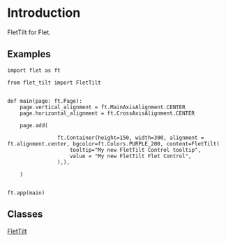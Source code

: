 # Introduction

FletTilt for Flet.

## Examples

```
import flet as ft

from flet_tilt import FletTilt


def main(page: ft.Page):
    page.vertical_alignment = ft.MainAxisAlignment.CENTER
    page.horizontal_alignment = ft.CrossAxisAlignment.CENTER

    page.add(

                ft.Container(height=150, width=300, alignment = ft.alignment.center, bgcolor=ft.Colors.PURPLE_200, content=FletTilt(
                    tooltip="My new FletTilt Control tooltip",
                    value = "My new FletTilt Flet Control", 
                ),),

    )


ft.app(main)
```

## Classes

[FletTilt](FletTilt.md)


